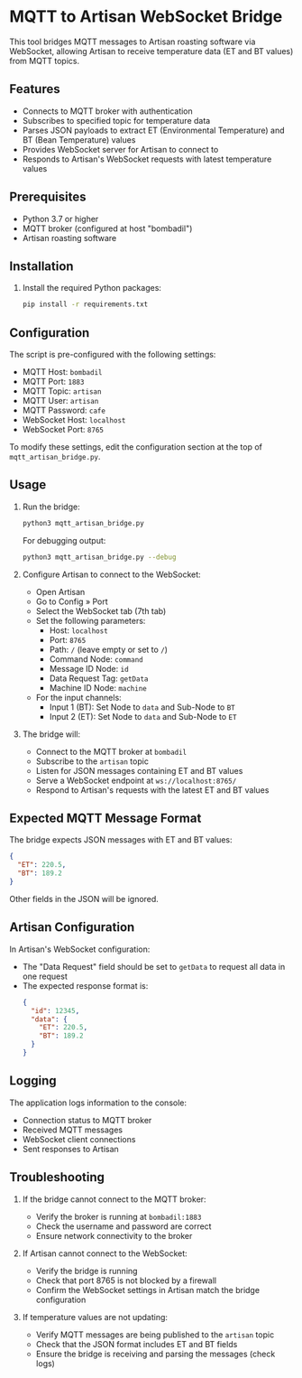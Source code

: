 # MQTT to Artisan WebSocket Bridge

This tool bridges MQTT messages to Artisan roasting software via WebSocket, allowing Artisan to receive temperature data (ET and BT values) from MQTT topics.

## Features

- Connects to MQTT broker with authentication
- Subscribes to specified topic for temperature data
- Parses JSON payloads to extract ET (Environmental Temperature) and BT (Bean Temperature) values
- Provides WebSocket server for Artisan to connect to
- Responds to Artisan's WebSocket requests with latest temperature values

## Prerequisites

- Python 3.7 or higher
- MQTT broker (configured at host "bombadil")
- Artisan roasting software

## Installation

1. Install the required Python packages:
   ```bash
   pip install -r requirements.txt
   ```

## Configuration

The script is pre-configured with the following settings:
- MQTT Host: `bombadil`
- MQTT Port: `1883`
- MQTT Topic: `artisan`
- MQTT User: `artisan`
- MQTT Password: `cafe`
- WebSocket Host: `localhost`
- WebSocket Port: `8765`

To modify these settings, edit the configuration section at the top of `mqtt_artisan_bridge.py`.

## Usage

1. Run the bridge:
   ```bash
   python3 mqtt_artisan_bridge.py
   ```
   
   For debugging output:
   ```bash
   python3 mqtt_artisan_bridge.py --debug
   ```

2. Configure Artisan to connect to the WebSocket:
   - Open Artisan
   - Go to Config » Port
   - Select the WebSocket tab (7th tab)
   - Set the following parameters:
     - Host: `localhost`
     - Port: `8765`
     - Path: `/` (leave empty or set to `/`)
     - Command Node: `command`
     - Message ID Node: `id`
     - Data Request Tag: `getData`
     - Machine ID Node: `machine`
   - For the input channels:
     - Input 1 (BT): Set Node to `data` and Sub-Node to `BT`
     - Input 2 (ET): Set Node to `data` and Sub-Node to `ET`

3. The bridge will:
   - Connect to the MQTT broker at `bombadil`
   - Subscribe to the `artisan` topic
   - Listen for JSON messages containing ET and BT values
   - Serve a WebSocket endpoint at `ws://localhost:8765/`
   - Respond to Artisan's requests with the latest ET and BT values

## Expected MQTT Message Format

The bridge expects JSON messages with ET and BT values:

```json
{
  "ET": 220.5,
  "BT": 189.2
}
```

Other fields in the JSON will be ignored.

## Artisan Configuration

In Artisan's WebSocket configuration:
- The "Data Request" field should be set to `getData` to request all data in one request
- The expected response format is:
  ```json
  {
    "id": 12345,
    "data": {
      "ET": 220.5,
      "BT": 189.2
    }
  }
  ```

## Logging

The application logs information to the console:
- Connection status to MQTT broker
- Received MQTT messages
- WebSocket client connections
- Sent responses to Artisan

## Troubleshooting

1. If the bridge cannot connect to the MQTT broker:
   - Verify the broker is running at `bombadil:1883`
   - Check the username and password are correct
   - Ensure network connectivity to the broker

2. If Artisan cannot connect to the WebSocket:
   - Verify the bridge is running
   - Check that port 8765 is not blocked by a firewall
   - Confirm the WebSocket settings in Artisan match the bridge configuration

3. If temperature values are not updating:
   - Verify MQTT messages are being published to the `artisan` topic
   - Check that the JSON format includes ET and BT fields
   - Ensure the bridge is receiving and parsing the messages (check logs)
